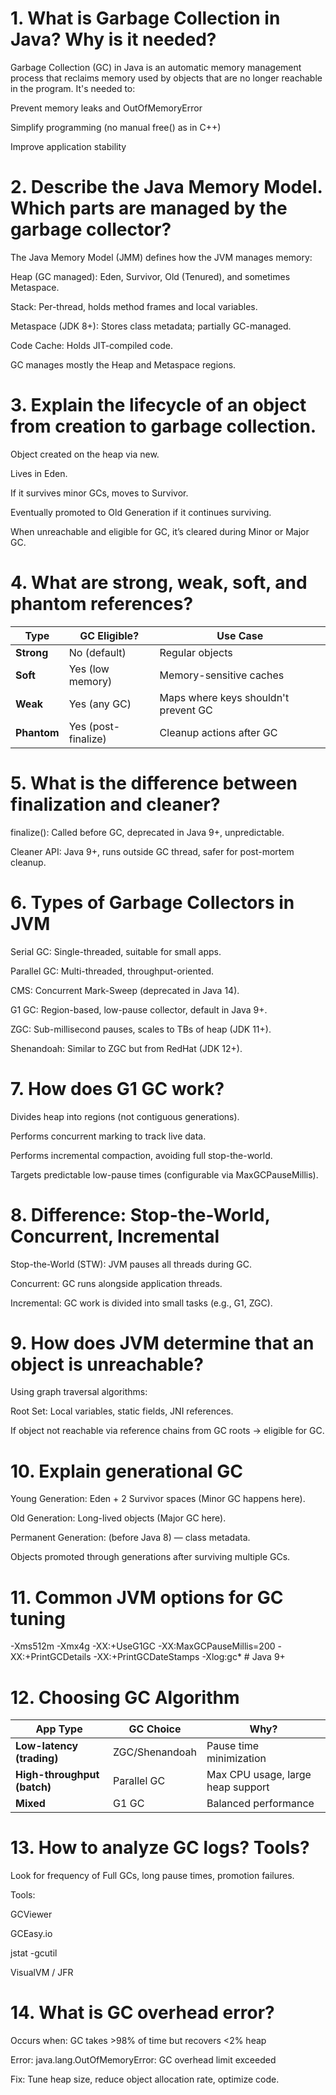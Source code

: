 # 1. What is Garbage Collection in Java? Why is it needed?
Garbage Collection (GC) in Java is an automatic memory management process that reclaims memory used by objects that are no longer reachable in the program. It's needed to:

Prevent memory leaks and OutOfMemoryError

Simplify programming (no manual free() as in C++)

Improve application stability

# 2. Describe the Java Memory Model. Which parts are managed by the garbage collector?
The Java Memory Model (JMM) defines how the JVM manages memory:

Heap (GC managed): Eden, Survivor, Old (Tenured), and sometimes Metaspace.

Stack: Per-thread, holds method frames and local variables.

Metaspace (JDK 8+): Stores class metadata; partially GC-managed.

Code Cache: Holds JIT-compiled code.

GC manages mostly the Heap and Metaspace regions.

# 3. Explain the lifecycle of an object from creation to garbage collection.
Object created on the heap via new.

Lives in Eden.

If it survives minor GCs, moves to Survivor.

Eventually promoted to Old Generation if it continues surviving.

When unreachable and eligible for GC, it’s cleared during Minor or Major GC.

# 4. What are strong, weak, soft, and phantom references?
| Type        | GC Eligible?        | Use Case                             |
| ----------- | ------------------- | ------------------------------------ |
| **Strong**  | No (default)        | Regular objects                      |
| **Soft**    | Yes (low memory)    | Memory-sensitive caches              |
| **Weak**    | Yes (any GC)        | Maps where keys shouldn't prevent GC |
| **Phantom** | Yes (post-finalize) | Cleanup actions after GC             |

# 5. What is the difference between finalization and cleaner?
finalize(): Called before GC, deprecated in Java 9+, unpredictable.

Cleaner API: Java 9+, runs outside GC thread, safer for post-mortem cleanup.

# 6. Types of Garbage Collectors in JVM
Serial GC: Single-threaded, suitable for small apps.

Parallel GC: Multi-threaded, throughput-oriented.

CMS: Concurrent Mark-Sweep (deprecated in Java 14).

G1 GC: Region-based, low-pause collector, default in Java 9+.

ZGC: Sub-millisecond pauses, scales to TBs of heap (JDK 11+).

Shenandoah: Similar to ZGC but from RedHat (JDK 12+).

# 7. How does G1 GC work?
Divides heap into regions (not contiguous generations).

Performs concurrent marking to track live data.

Performs incremental compaction, avoiding full stop-the-world.

Targets predictable low-pause times (configurable via MaxGCPauseMillis).

# 8. Difference: Stop-the-World, Concurrent, Incremental
Stop-the-World (STW): JVM pauses all threads during GC.

Concurrent: GC runs alongside application threads.

Incremental: GC work is divided into small tasks (e.g., G1, ZGC).

# 9. How does JVM determine that an object is unreachable?
Using graph traversal algorithms:

Root Set: Local variables, static fields, JNI references.

If object not reachable via reference chains from GC roots → eligible for GC.

# 10. Explain generational GC
Young Generation: Eden + 2 Survivor spaces (Minor GC happens here).

Old Generation: Long-lived objects (Major GC here).

Permanent Generation: (before Java 8) — class metadata.

Objects promoted through generations after surviving multiple GCs.

# 11. Common JVM options for GC tuning
-Xms512m -Xmx4g
-XX:+UseG1GC
-XX:MaxGCPauseMillis=200
-XX:+PrintGCDetails
-XX:+PrintGCDateStamps
-Xlog:gc*    # Java 9+

# 12. Choosing GC Algorithm
| App Type                    | GC Choice      | Why?                              |
| --------------------------- | -------------- | --------------------------------- |
| **Low-latency (trading)**   | ZGC/Shenandoah | Pause time minimization           |
| **High-throughput (batch)** | Parallel GC    | Max CPU usage, large heap support |
| **Mixed**                   | G1 GC          | Balanced performance              |


# 13. How to analyze GC logs? Tools?
Look for frequency of Full GCs, long pause times, promotion failures.

Tools:

GCViewer

GCEasy.io

jstat -gcutil

VisualVM / JFR

# 14. What is GC overhead error?
Occurs when:
GC takes >98% of time but recovers <2% heap

Error: java.lang.OutOfMemoryError: GC overhead limit exceeded

Fix: Tune heap size, reduce object allocation rate, optimize code.
